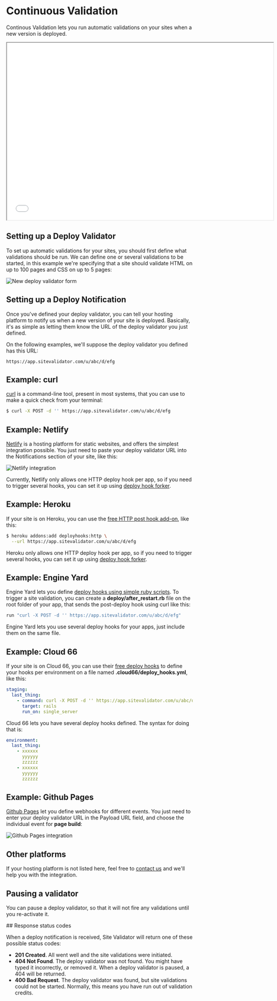 # Continuous Validation

Continous Validation lets you run automatic validations on your sites when a new version is deployed.

<iframe src="//fast.wistia.net/embed/iframe/w2xu1aedtf?videoFoam=true" allowtransparency="true" scrolling="no" class="wistia_embed" name="wistia_embed" allowfullscreen mozallowfullscreen webkitallowfullscreen oallowfullscreen msallowfullscreen width="720" height="478"></iframe><script src="//fast.wistia.net/assets/external/E-v1.js"></script>

## Setting up a Deploy Validator

To set up automatic validations for your sites, you should first define what validations should be run. We can define one or several validations to be started, in this example we're specifying that a site should validate HTML on up to 100 pages and CSS on up to 5 pages:

![New deploy validator form](img/new-deploy-validator-form.png)

## Setting up a Deploy Notification

Once you've defined your deploy validator, you can tell your hosting platform to notify us when a new version of your site is deployed. Basically, it's as simple as letting them know the URL of the deploy validator you just defined.

On the following examples, we'll suppose the deploy validator you defined has this URL:

```
https://app.sitevalidator.com/u/abc/d/efg
```

## Example: curl

[curl](http://curl.haxx.se/) is a command-line tool, present in most systems, that you can use to make a quick check from your terminal:

```bash
$ curl -X POST -d '' https://app.sitevalidator.com/u/abc/d/efg
```

## Example: Netlify

[Netlify](https://www.netlify.com/) is a hosting platform for static websites, and offers the simplest integration possible. You just need to paste your deploy validator URL into the Notifications section of your site, like this:

![Netlify integration](img/netlify-integration.png)

Currently, Netlify only allows one HTTP deploy hook per app, so if you need to trigger several hooks, you can set it up using [deploy hook forker](https://github.com/deadlyicon/deploy-hook-forker).

## Example: Heroku

If your site is on Heroku, you can use the [free HTTP post hook add-on](https://devcenter.heroku.com/articles/deploy-hooks#http-post-hook), like this:

```bash
$ heroku addons:add deployhooks:http \
  --url https://app.sitevalidator.com/u/abc/d/efg
```

Heroku only allows one HTTP deploy hook per app, so if you need to trigger several hooks, you can set it up using [deploy hook forker](https://github.com/deadlyicon/deploy-hook-forker).

## Example: Engine Yard

Engine Yard lets you define [deploy hooks using simple ruby scripts](https://support.cloud.engineyard.com/entries/21016568-use-ruby-deploy-hooks). To trigger a site validation, you can create a **deploy/after_restart.rb** file on the root folder of your app, that sends the post-deploy hook using curl like this:

```ruby
run "curl -X POST -d '' https://app.sitevalidator.com/u/abc/d/efg"
```

Engine Yard lets you use several deploy hooks for your apps, just include them on the same file.

## Example: Cloud 66

If your site is on Cloud 66, you can use their [free deploy hooks](http://help.cloud66.com/deployment/deploy-hooks) to define your hooks per environment on a file named **.cloud66/deploy_hooks.yml**, like this:

```yml
staging:
  last_thing:
    - command: curl -X POST -d '' https://app.sitevalidator.com/u/abc/d/efg
      target: rails
      run_on: single_server
```

Cloud 66 lets you have several deploy hooks defined. The syntax for doing that is:

```yml
environment:
  last_thing:
    - xxxxxx
      yyyyyy
      zzzzzz
    - xxxxxx
      yyyyyy
      zzzzzz
```

## Example: Github Pages

[Github Pages](https://pages.github.com/) let you define webhooks for different events. You just need to enter your deploy validator URL in the Payload URL field, and choose the individual event for **page build**:

![Github Pages integration](img/github-pages-integration.png)


## Other platforms

If your hosting platform is not listed here, feel free to [contact us](mailto:support@sitevalidator.com) and we'll help you with the integration.

## Pausing a validator

You can pause a deploy validator, so that it will not fire any validations until you re-activate it.

## Response status codes

When a deploy notification is received, Site Validator will return one of these possible status codes:

* **201 Created**. All went well and the site validations were initiated.
* **404 Not Found**. The deploy validator was not found. You might have typed it incorrectly, or removed it. When a deploy validator is paused, a 404 will be returned.
* **400 Bad Request**. The deploy validator was found, but site validations could not be started. Normally, this means you have run out of validation credits.
